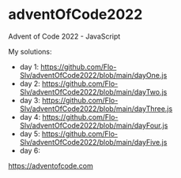 # adventOfCode2022
Advent of Code 2022 - JavaScript

My solutions:
- day 1: https://github.com/Flo-Slv/adventOfCode2022/blob/main/dayOne.js
- day 2: https://github.com/Flo-Slv/adventOfCode2022/blob/main/dayTwo.js
- day 3: https://github.com/Flo-Slv/adventOfCode2022/blob/main/dayThree.js
- day 4: https://github.com/Flo-Slv/adventOfCode2022/blob/main/dayFour.js
- day 5: https://github.com/Flo-Slv/adventOfCode2022/blob/main/dayFive.js
- day 6: 

https://adventofcode.com

